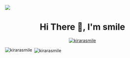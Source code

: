 <img src="https://cdn.jsdelivr.net/gh/kirarasmile/smilecli-tools-ImageHosting/img/page-head-img/page29.png">
<h1 align="center">Hi There 👋, I'm smile</h1>
<p align="center"> <a href="https://github.com/ryo-ma/github-profile-trophy"><img src="https://github-profile-trophy.vercel.app/?username=kirarasmile&theme=onedark" alt="kirarasmile" /></a></p>

<p><img align="left" src="https://github-readme-stats.vercel.app/api/top-langs?username=kirarasmile&show_icons=true&theme=cobalt&locale=en&layout=compact" alt="kirarasmile" /></p>

<p>&nbsp;<img align="center" src="https://github-readme-stats.vercel.app/api?username=kirarasmile&show_icons=true&theme=cobalt&locale=en" alt="kirarasmile" /></p>

